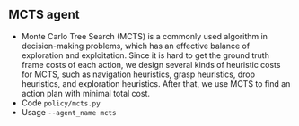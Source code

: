 ## MCTS agent

* Monte Carlo Tree Search (MCTS) is a commonly used algorithm in decision-making problems, which has an effective balance of exploration and exploitation. Since it is hard to get the ground truth frame costs of each action, we design several kinds of heuristic costs for MCTS, such as navigation heuristics, grasp heuristics, drop heuristics, and exploration heuristics. After that, we use MCTS to find an action plan with minimal total cost. 
* Code `policy/mcts.py`
* Usage `--agent_name mcts`